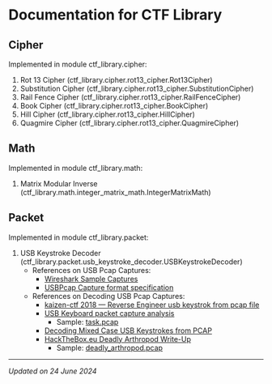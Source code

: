 # Documentation for CTF Library

## Cipher

Implemented in module ctf_library.cipher:

1. Rot 13 Cipher (ctf_library.cipher.rot13_cipher.Rot13Cipher)
1. Substitution Cipher (ctf_library.cipher.rot13_cipher.SubstitutionCipher)
1. Rail Fence Cipher (ctf_library.cipher.rot13_cipher.RailFenceCipher)
1. Book Cipher (ctf_library.cipher.rot13_cipher.BookCipher)
1. Hill Cipher (ctf_library.cipher.rot13_cipher.HillCipher)
1. Quagmire Cipher (ctf_library.cipher.rot13_cipher.QuagmireCipher)

## Math

Implemented in module ctf_library.math:

1. Matrix Modular Inverse (ctf_library.math.integer_matrix_math.IntegerMatrixMath)

## Packet

Implemented in module ctf_library.packet:

1. USB Keystroke Decoder (ctf_library.packet.usb_keystroke_decoder.USBKeystrokeDecoder)
    - References on USB Pcap Captures:
        - [Wireshark Sample Captures](https://wiki.wireshark.org/SampleCaptures)
        - [USBPcap Capture format specification](https://desowin.org/usbpcap/captureformat.html)
    - References on Decoding USB Pcap Captures:
        - [kaizen-ctf 2018 — Reverse Engineer usb keystrok from pcap file](https://abawazeeer.medium.com/kaizen-ctf-2018-reverse-engineer-usb-keystrok-from-pcap-file-2412351679f4)
        - [USB Keyboard packet capture analysis](https://naykisec.github.io/USB-Keyboard-packet-capture-analysis/)
            - Sample: [task.pcap](https://0xd13a.github.io/ctfs/hackit2017/foren100/task.pcap)
        - [Decoding Mixed Case USB Keystrokes from PCAP](https://blog.stayontarget.org/2019/03/decoding-mixed-case-usb-keystrokes-from.html)
        - [HackTheBox.eu Deadly Arthropod Write-Up](https://github.com/tanc7/HacktheBox_Deadly_Arthropod_Writeup/tree/master)
            - Sample: [deadly_arthropod.pcap](https://github.com/tanc7/HacktheBox_Deadly_Arthropod_Writeup/blob/master/deadly_arthropod.pcap)

***

*Updated on 24 June 2024*
